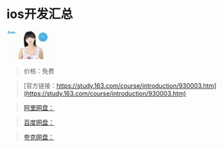 # ios开发汇总

![img](../../../assets/study163/free/1135188581091892973.png)

> 价格：免费

> [官方链接：https://study.163.com/course/introduction/930003.htm](https://study.163.com/course/introduction/930003.htm)

> [阿里网盘：]()

> [百度网盘：]()

> [夸克网盘：]()
